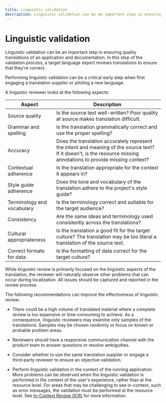 ```yaml
---
title: Linguistic validation
description: Linguistic validation can be an important step in ensuring quality translations of an application and documentation.
---
```


# Linguistic validation

Linguistic validation can be an important step in ensuring quality translations of an application and documentation.
In this step of the validation process, a target language expert reviews translations to ensure that they're correct.

Performing linguistic validation can be a critical early step when first engaging a translation supplier or piloting a new language.

A linguistic reviewer looks at the following aspects:

| Aspect                     | Description |
| -------------------------- | ----------- |
| Source quality             | Is the source text well-written? Poor quality at source makes translation difficult. |
| Grammar and spelling       | Is the translation grammatically correct and use the proper spelling? |
| Accuracy                   | Does the translation accurately represent the intent and meaning of the source text? If it doesn't, is the resource missing annotations to provide missing context? |
| Contextual adherence       | Is the translation appropriate for the context it appears in? |
| Style guide adherence      | Does the tone and vocabulary of the translation adhere to the project's style guide? |
| Terminology and vocabulary | Is the terminology correct and suitable for the target audience? |
| Consistency                | Are the same ideas and terminology used consistently across the translations? |
| Cultural appropriateness   | Is the translation a good fit for the target culture? The translation may be too literal a translation of the source text. |
| Correct formats for data   | Is the formatting of data correct for the target culture? |

While linguistic review is primarily focused on the linguistic aspects of the translation, the reviewer will naturally observe other problems that can occur during localization.
All issues should be captured and reported in the review process.

The following recommendations can improve the effectiveness of linguistic review:

* There could be a high volume of translated material where a complete review is too expensive or time-consuming to achieve.
As a consequence, linguistic reviewers may examine only samples of the translations.
Samples may be chosen randomly or focus on known or probable problem areas.

* Reviewers should have a responsive communication channel with the product team to answer questions or resolve ambiguities.

* Consider whether to use the same translation supplier or engage a third-party reviewer to ensure an objective validation.

* Perform linguistic validation in the context of the running application.
More problems can be observed when the linguistic validation is performed in the context of the user's experience, rather than at the resource level.
For areas that may be challenging to see in-context, such as error messages, the validation must be performed at the resource level.
See [In-Context Review (ICR)](in-context-review.md) for more information.
